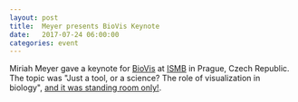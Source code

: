 ```yaml
---
layout: post
title:  Meyer presents BioVis Keynote
date:   2017-07-24 06:00:00
categories: event
---
```


Miriah Meyer gave a keynote for [BioVis](http://biovis.net/2017/program_ismb/) at [ISMB](https://www.iscb.org/ismbeccb2017) in Prague, Czech Republic. The topic was "Just a tool, or a science? The role of visualization in biology", [and it was standing room only!](https://twitter.com/drckitty/status/889825019978801152).
